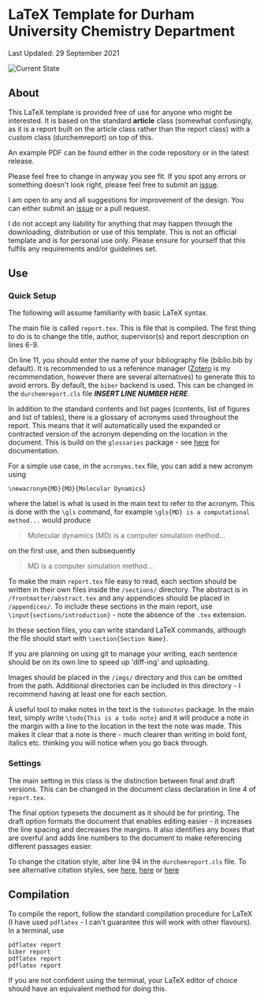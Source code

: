 # LaTeX Template for Durham University Chemistry Department

Last Updated: 29 September 2021

![Current State](https://github.com/davidevansdurham/report-template/actions/workflows/compile.yml/badge.svg)

## About

This LaTeX template is provided free of use for anyone who might be interested. It is based on the standard **article** class (somewhat confusingly, as it is a report built on the article class rather than the report class) with a custom class (durchemreport) on top of this.

An example PDF can be found either in the code repository or in the latest release.

Please feel free to change in anyway you see fit. If you spot any errors or something doesn't look right, please feel free to submit an [issue](https://github.com/davidevansdurham/report-template/issues).

I am open to any and all suggestions for improvement of the design. You can either submit an [issue](https://github.com/davidevansdurham/report-template/issues) or a pull request.

I do not accept any liability for anything that may happen through the downloading, distribution or use of this template. This is not an official template and is for personal use only. Please ensure for yourself that this fulfils any requirements and/or guidelines set.

## Use

### Quick Setup

The following will assume familiarity with basic LaTeX syntax.

The main file is called `report.tex`. This is file that is compiled. The first thing to do is to change the title, author, supervisor(s) and report description on lines 6-9.

On line 11, you should enter the name of your bibliography file (biblio.bib by default). It is recommended to us a reference manager ([Zotero](https://www.zotero.org) is my recommendation, however there are several alternatives) to generate this to avoid errors. By default, the `biber` backend is used. This can be changed in the `durchemreport.cls` file ***INSERT LINE NUMBER HERE***.

In addition to the standard contents and list pages (contents, list of figures and list of tables), there is a glossary of acronyms used throughout the report. This means that it will automatically used the expanded or contracted version of the acronym depending on the location in the document. This is build on the `glossaries` package - see [here](https://ctan.org/pkg/glossaries?lang=en) for documentation. 

For a simple use case, in the `acronyms.tex` file, you can add a new acronym using
```
\newacronym{MD}{MD}{Molecular Dynamics}
```
where the label is what is used in the main text to refer to the acronym. This is done with the `\gls` command, for example `\gls{MD} is a computational method...` would produce 
> Molecular dynamics (MD) is a computer simulation method...

on the first use, and then subsequently

> MD is a computer simulation method...

To make the main `report.tex` file easy to read, each section should be written in their own files inside the `/sections/` directory. The abstract is in `/frontmatter/abstract.tex` and any appendices should be placed in `/appendices/`. To include these sections in the main report, use `\input{sections/introduction}` - note the absence of the `.tex` extension.

In these section files, you can write standard LaTeX commands, although the file should start with `\section{Section Name}`.

If you are planning on using git to manage your writing, each sentence should be on its own line to speed up 'diff-ing' and uploading.

Images should be placed in the `/imgs/` directory and this can be omitted from the path. Additional directories can be included in this directory - I recommend having at least one for each section.

A useful tool to make notes in the text is the `todonotes` package. In the main text, simply write `\todo{This is a todo note}` and it will produce a note in the margin with a line to the location in the text the note was made. This makes it clear that a note is there - much clearer than writing in bold font, italics etc. thinking you will notice when you go back through.

### Settings

The main setting in this class is the distinction between final and draft versions. This can be changed in the document class declaration in line 4 of `report.tex`.

The final option typesets the document as it should be for printing. The draft option formats the document that enables editing easier - it increases the line spacing and decreases the margins. It also identifies any boxes that are overful and adds line numbers to the document to make referencing different passages easier.

To change the citation style, alter line 94 in the `durchemreport.cls` file. To see alternative citation styles, see [here](https://www.reed.edu/cis/help/LaTeX/bibtexstyles.html), [here](https://www.overleaf.com/learn/latex/Biblatex_citation_styles) or [here](https://sharelatex.psi.ch/learn/Biblatex_citation_styles)

## Compilation

To compile the report, follow the standard compilation procedure for LaTeX (I have used `pdflatex` - I can't guarantee this will work with other flavours). In a terminal, use

```
pdflatex report
biber report
pdflatex report
pdflatex report
```

If you are not confident using the terminal, your LaTeX editor of choice should have an equivalent method for doing this.


